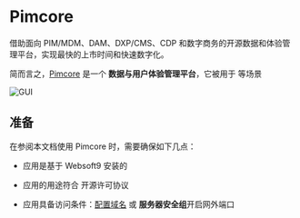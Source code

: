 # Pimcore

借助面向 PIM/MDM、DAM、DXP/CMS、CDP 和数字商务的开源数据和体验管理平台，实现最快的上市时间和快速数字化。

简而言之，[Pimcore](https://pimcore.com/) 是一个 **数据与用户体验管理平台**，它被用于    等场景


![GUI](https://libs.websoft9.com/Websoft9/DocsPicture/zh/pimcore/pimcore-gui-websoft9.png)


## 准备

在参阅本文档使用 Pimcore 时，需要确保如下几点：

- 应用是基于 Websoft9 安装的

- 应用的用途符合 [](https://some_license_url) 开源许可协议

- 应用具备访问条件：[配置域名](./guide/appsetdomain) 或 **服务器安全组**开启网外端口